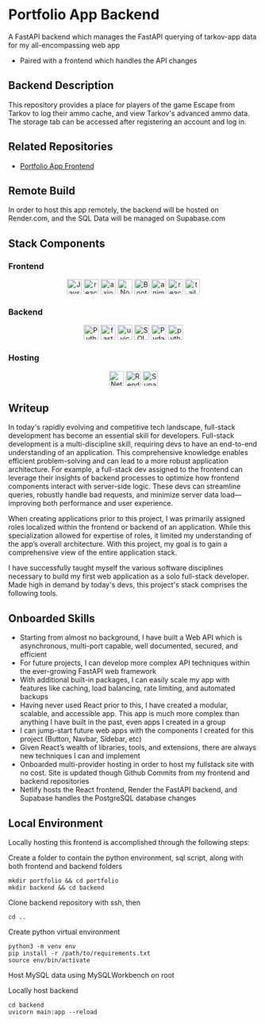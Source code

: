 # Portfolio App Backend
A FastAPI backend which manages the FastAPI querying of tarkov-app data for my all-encompassing web app
- Paired with a frontend which handles the API changes

## Backend Description
This repository provides a place for players of the game Escape from Tarkov to log their ammo cache, and view Tarkov's advanced ammo data. The storage tab can be accessed after registering an account and log in.

## Related Repositories
- <a href="https://github.com/McGovern7/portfolio-app-frontend">Portfolio App Frontend</a>

## Remote Build
In order to host this app remotely, the backend will be hosted on Render.com, and the SQL Data will be managed on Supabase.com

## Stack Components
### Frontend
<div align="center">
    <img height="30px" width="auto" alt="Javscript" src="https://img.shields.io/badge/-empty?logo=javascript&label=Javascript&labelColor=%234d3459&color=%23fcdc00" />
    <img height="30px" width="auto" alt="react version 18.3.1" src="https://img.shields.io/npm/v/react?logo=react&label=React&color=%2300C4DC" />
    <img height="30px" width="auto" alt="axios version 1.7.8" src="https://img.shields.io/npm/v/axios?logo=axios&label=Axios&logoColor=%23671ddf&color=%23671ddf" />
    <img height="30px" width="auto" alt="Node.js version 20.18.1" src="https://img.shields.io/npm/v/node?logo=node.js&label=Node&color=%23417E38" />
    <img height="30px" width="auto" alt="Bootstrap version 5.3.3" src="https://img.shields.io/npm/v/bootstrap?logo=bootstrap&label=Bootstrap&color=%239461fb" />
    <img height="30px" width="auto" alt="anime.js version 3.2.2" src="https://img.shields.io/npm/v/animejs?logo=anime&label=anime.js&color=%23F74F4D" />
    <img height="30px" width="auto" alt="react-icons version 5.3.0" src="https://img.shields.io/npm/v/react-icons?logo=anime&label=react-icons&color=%23e91e63" />
    <img height="30px" width="auto" alt="tailwindcss version 3.4.15" src="https://img.shields.io/npm/v/tailwindcss?logo=tailwindcss&label=Tailwind%20CSS&color=%2338bdf9" />            
</div>

### Backend
<div align="center">
    <img height="30px" width="auto" alt="Python" src="https://img.shields.io/badge/-empty?logo=python&label=Python&labelColor=%23214868&color=%23ffde73" />
    <img height="30px" width="auto" alt="fast API version 0.0.8" src="https://img.shields.io/npm/v/fastapi?logo=fastapi&label=FastAPI&color=%23009485" />
    <img height="30px" width="auto" alt="uvicorn version 0.32.1" src="https://img.shields.io/pypi/v/uvicorn?label=Uvicorn&color=%232094f3" />
    <img height="30px" width="auto" alt="SQLAlchemy version 2.0.36" src="https://img.shields.io/pypi/v/sqlalchemy?logo=sqlalchemy&label=SQLAlchemy&color=%23778877" />
    <img height="30px" width="auto" alt="Pydantic version 2.10.2" src="https://img.shields.io/pypi/v/pydantic?logo=pydantic&label=Pydantic&logoColor=%23e92063&color=%23e92063" />
    <img height="30px" width="auto" alt="python jose version 3.3.0" src="https://img.shields.io/pypi/v/python-jose?label=python-jose&color=%23006dad" />  
</div>

### Hosting
<div align="center">
    <img height="30px" width="auto" alt="Netlify Frontend" src="https://img.shields.io/badge/Frontend-%20?logo=Netlify&logoColor=%2332e2de&label=Netlify&color=%2332e2de" />
    <img height="30px" width="auto" alt="Render Backend" src="https://img.shields.io/badge/Backend-%20?logo=Render&label=Render&color=%232a0052" />
    <img height="30px" width="auto" alt="Supabase SQL Database" src="https://img.shields.io/badge/SQL%20Database-%20?logo=Supabase&label=Supabase&color=%2339c385" />
</div>

## Writeup
In today's rapidly evolving and competitive tech landscape, full-stack development has become an essential skill for developers. Full-stack development is a multi-discipline skill, requiring devs to have an end-to-end understanding of an application. This comprehensive knowledge enables efficient problem-solving and can lead to a more robust application architecture. For example, a full-stack dev assigned to the frontend can leverage their insights of backend processes to optimize how frontend components interact with server-side logic. These devs can streamline queries, robustly handle bad requests, and minimize server data load—improving both performance and user experience.

When creating applications prior to this project, I was primarily assigned roles localized within the frontend or backend of an application. While this specialization allowed for expertise of roles, it limited my understanding of the app’s overall architecture. With this project, my goal is to gain a comprehensive view of the entire application stack.

I have successfully taught myself the various software disciplines necessary to build my first web application as a solo full-stack developer. Made high in demand by today's devs, this project's stack comprises the following tools.

## Onboarded Skills
- Starting from almost no background, I have built a Web API which is asynchronous, multi-port capable, well documented, secured, and efficient
- For future projects, I can develop more complex API techniques within the ever-growing FastAPI web framework
- With additional built-in packages, I can easily scale my app with features like caching, load balancing, rate limiting, and automated backups
- Having never used React prior to this, I have created a modular, scalable, and accessible app. This app is much more complex than anything I have built in the past, even apps I created in a group
- I can jump-start future web apps with the components I created for this project (Button, Navbar, Sidebar, etc)
- Given React’s wealth of libraries, tools, and extensions, there are always new techniques I can and implement
- Onboarded multi-provider hosting in order to host my fullstack site with no cost. Site is updated though Github Commits from my frontend and backend repositories
- Netlify hosts the React frontend, Render the FastAPI backend, and Supabase handles the PostgreSQL database changes

## Local Environment
Locally hosting this frontend is accomplished through the following steps:

Create a folder to contain the python environment, sql script, along with both frontend and backend folders
```
mkdir portfolio && cd portfolio
mkdir backend && cd backend
```
Clone backend repository with ssh, then
```
cd ..
```
Create python virtual environment
```
python3 -m venv env 
pip install -r /path/to/requirements.txt
source env/bin/activate
```
Host MySQL data using MySQLWorkbench on root

Locally host backend
```
cd backend
uvicorn main:app --reload
```